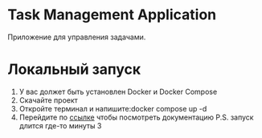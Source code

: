 # Task Management Application
Приложение для управления задачами.
# Локальный запуск
1. У вас должет быть установлен Docker и Docker Compose
2. Скачайте проект
3. Откройте терминал и напишите:docker compose up -d
4. Перейдите по [ссылке](http://localhost:8088/test/swagger-ui/index.html#/) чтобы посмотреть документацию
P.S. запуск длится где-то минуты 3
